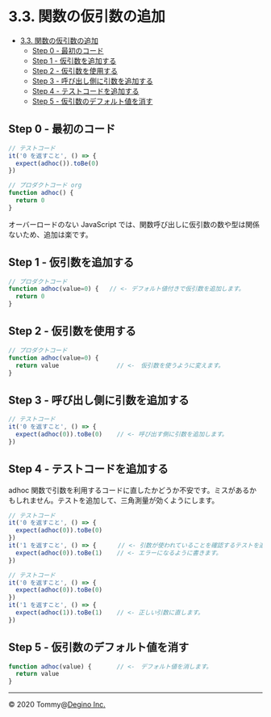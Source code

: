 # 3.3. 関数の仮引数の追加

<!-- TOC -->

- [3.3. 関数の仮引数の追加](#33-関数の仮引数の追加)
  - [Step 0 - 最初のコード](#step-0---最初のコード)
  - [Step 1 - 仮引数を追加する](#step-1---仮引数を追加する)
  - [Step 2 - 仮引数を使用する](#step-2---仮引数を使用する)
  - [Step 3 - 呼び出し側に引数を追加する](#step-3---呼び出し側に引数を追加する)
  - [Step 4 - テストコードを追加する](#step-4---テストコードを追加する)
  - [Step 5 - 仮引数のデフォルト値を消す](#step-5---仮引数のデフォルト値を消す)

<!-- /TOC -->

## Step 0 - 最初のコード

``` js
// テストコード
it('0 を返すこと', () => {
  expect(adhoc()).toBe(0)
})
```

``` js
// プロダクトコード org
function adhoc() {
  return 0
}
```

オーバーロードのない JavaScript では、関数呼び出しに仮引数の数や型は関係ないため、追加は楽です。

## Step 1 - 仮引数を追加する

``` js
// プロダクトコード
function adhoc(value=0) {   // <- デフォルト値付きで仮引数を追加します。
  return 0
}
```

## Step 2 - 仮引数を使用する

``` js
// プロダクトコード
function adhoc(value=0) {
  return value                // <-　仮引数を使うように変えます。
}
```

## Step 3 - 呼び出し側に引数を追加する

``` js
// テストコード
it('0 を返すこと', () => {
  expect(adhoc(0)).toBe(0)    // <- 呼び出す側に引数を追加します。
})
```

## Step 4 - テストコードを追加する

adhoc 関数で引数を利用するコードに直したかどうか不安です。ミスがあるかもしれません。テストを追加して、三角測量が効くようにします。

``` js
// テストコード
it('0 を返すこと', () => {
  expect(adhoc(0)).toBe(0)
})
it('1 を返すこと', () => {      // <- 引数が使われていることを確認するテストを追加します。
  expect(adhoc(0)).toBe(1)    // <- エラーになるように書きます。
})
```

``` js
// テストコード
it('0 を返すこと', () => {
  expect(adhoc(0)).toBe(0)
})
it('1 を返すこと', () => {
  expect(adhoc(1)).toBe(1)    // <- 正しい引数に直します。
})
```

## Step 5 - 仮引数のデフォルト値を消す

``` js
function adhoc(value) {       // <-　デフォルト値を消します。
  return value
}
```

---

&copy; 2020 Tommy@[Degino Inc.](https://www.degino.com/)
